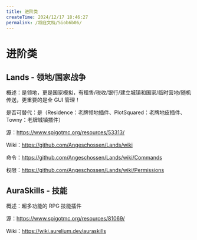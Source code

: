 ```yaml
---
title: 进阶类
createTime: 2024/12/17 18:46:27
permalink: /将庭文档/5iob6b06/
---
```

# 进阶类



## Lands - 领地/国家战争

概述：是领地，更是国家模拟，有租售/税收/银行/建立城镇和国家/临时营地/随机传送，更重要的是全 GUI 管理！

是否可替代：是（Residence：老牌领地插件、PlotSquared：老牌地皮插件、Towny：老牌城镇插件）

源：https://www.spigotmc.org/resources/53313/

Wiki：https://github.com/Angeschossen/Lands/wiki

命令：https://github.com/Angeschossen/Lands/wiki/Commands

权限：https://github.com/Angeschossen/Lands/wiki/Permissions



## AuraSkills - 技能

概述：超多功能的 RPG 技能插件

源：https://www.spigotmc.org/resources/81069/

Wiki：https://wiki.aurelium.dev/auraskills



